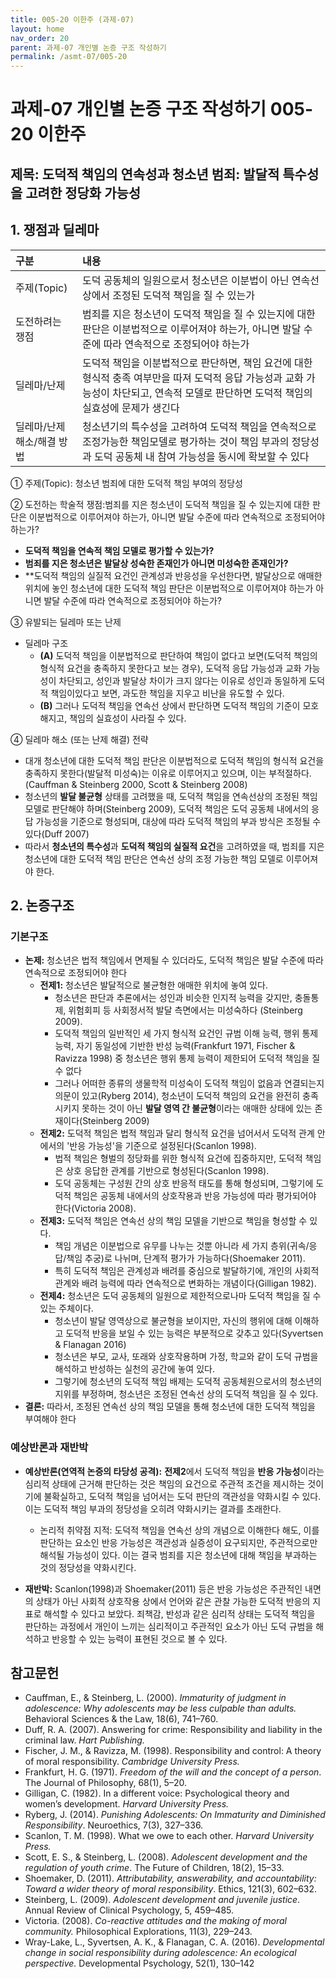 ```yaml
---
title: 005-20 이한주 (과제-07)
layout: home
nav_order: 20
parent: 과제-07 개인별 논증 구조 작성하기
permalink: /asmt-07/005-20
---
```


# 과제-07 개인별 논증 구조 작성하기 005-20 이한주

## 제목: 도덕적 책임의 연속성과 청소년 범죄: 발달적 특수성을 고려한 정당화 가능성 

## 1. 쟁점과 딜레마

| 구분 | 내용 |
|:---|:---|
| 주제(Topic) | 도덕 공동체의 일원으로서 청소년은 이분법이 아닌 연속선상에서 조정된 도덕적 책임을 질 수 있는가 |
| 도전하려는 쟁점 | 범죄를 지은 청소년이 도덕적 책임을 질 수 있는지에 대한 판단은 이분법적으로 이루어져야 하는가, 아니면 발달 수준에 따라 연속적으로 조정되어야 하는가 |
| 딜레마/난제 | 도덕적 책임을 이분법적으로 판단하면, 책임 요건에 대한 형식적 충족 여부만을 따져 도덕적 응답 가능성과 교화 가능성이 차단되고, 연속적 모델로 판단하면 도덕적 책임의 실효성에 문제가 생긴다 |
| 딜레마/난제 해소/해결 방법 | 청소년기의 특수성을 고려하여 도덕적 책임을 연속적으로 조정가능한 책임모델로 평가하는 것이 책임 부과의 정당성과 도덕 공동체 내 참여 가능성을 동시에 확보할 수 있다 |

① 주제(Topic): 청소년 범죄에 대한 도덕적 책임 부여의 정당성

② 도전하는 학술적 쟁점:범죄를 지은 청소년이 도덕적 책임을 질 수 있는지에 대한 판단은 이분법적으로 이루어져야 하는가, 아니면 발달 수준에 따라 연속적으로 조정되어야 하는가? 

- **도덕적 책임을 연속적 책임 모델로 평가할 수 있는가?**  
- **범죄를 지은 청소년은 발달상 성숙한 존재인가 아니면 미성숙한 존재인가?**  
- **도덕적 책임의 실질적 요건인 관계성과 반응성을 우선한다면, 발달상으로 애매한 위치에 놓인 청소년에 대한 도덕적 책임 판단은 이분법적으로 이루어져야 하는가 아니면 발달 수준에 따라 연속적으로 조정되어야 하는가?

③ 유발되는 딜레마 또는 난제

- 딜레마 구조
  - **(A)** 도덕적 책임을 이분법적으로 판단하여 책임이 없다고 보면(도덕적 책임의 형식적 요건을 충족하지 못한다고 보는 경우), 도덕적 응답 가능성과 교화 가능성이 차단되고, 성인과 발달상 차이가 크지 않다는 이유로 성인과 동일하게 도덕적 책임이있다고 보면, 과도한 책임을 지우고 비난을 유도할 수 있다. 
  - **(B)** 그러나 도덕적 책임을 연속선 상에서 판단하면 도덕적 책임의 기준이 모호해지고, 책임의 실효성이 사라질 수 있다. 

④ 딜레마 해소 (또는 난제 해결) 전략

- 대개 청소년에 대한 도덕적 책임 판단은 이분법적으로 도덕적 책임의 형식적 요건을 충족하지 못한다(발달적 미성숙)는 이유로 이루어지고 있으며, 이는 부적절하다. (Cauffman & Steinberg 2000, Scott & Steinberg 2008)
- 청소년의 **발달 불균형** 상태를 고려했을 때, 도덕적 책임을 연속선상의 조정된 책임 모델로 판단해야 하며(Steinberg 2009), 도덕적 책임은 도덕 공동체 내에서의 응답 가능성을 기준으로 형성되며, 대상에 따라 도덕적 책임의 부과 방식은 조정될 수 있다(Duff 2007)
- 따라서 **청소년의 특수성**과 **도덕적 책임의 실질적 요건**을 고려하였을 때, 범죄를 지은 청소년에 대한 도덕적 책임 판단은 연속선 상의 조정 가능한 책임 모델로 이루어져야 한다.

## 2. 논증구조

### 기본구조

- **논제:** 청소년은 법적 책임에서 면제될 수 있더라도, 도덕적 책임은 발달 수준에 따라 연속적으로 조정되어야 한다
  - **전제1:** 청소년은 발달적으로 불균형한 애매한 위치에 놓여 있다.
    - 청소년은 판단과 추론에서는 성인과 비슷한 인지적 능력을 갖지만, 충돌통제, 위험회피 등 사회정서적 발달 측면에서는 미성숙하다 (Steinberg 2009).
    - 도덕적 책임의 일반적인 세 가지 형식적 요건인 규범 이해 능력, 행위 통제 능력, 자기 동일성에 기반한 반성 능력(Frankfurt 1971, Fischer & Ravizza 1998) 중 청소년은 행위 통제 능력이 제한되어 도덕적 책임을 질 수 없다
    - 그러나 어떠한 종류의 생물학적 미성숙이 도덕적 책임이 없음과 연결되는지 의문이 있고(Ryberg 2014), 청소년이 도덕적 책임의 요건을 완전히 충족시키지 못하는 것이 아닌 **발달 영역 간 불균형**이라는 애매한 상태에 있는 존재이다(Steinberg 2009)
  - **전제2:** 도덕적 책임은 법적 책임과 달리 형식적 요건을 넘어서서 도덕적 관계 안에서의 '반응 가능성'을 기준으로 설정된다(Scanlon 1998).
    - 법적 책임은 형벌의 정당화를 위한 형식적 요건에 집중하지만, 도덕적 책임은 상호 응답한 관계를 기반으로 형성된다(Scanlon 1998).
    - 도덕 공동체는 구성원 간의 상호 반응적 태도를 통해 형성되며, 그렇기에 도덕적 책임은 공동체 내에서의 상호작용과 반응 가능성에 따라 평가되어야 한다(Victoria 2008).
  - **전제3:** 도덕적 책임은 연속선 상의 책임 모델을 기반으로 책임을 형성할 수 있다. 
      - 책임 개념은 이분법으로 유무를 나누는 것뿐 아니라 세 가지 층위(귀속/응답/책임 추궁)로 나뉘며, 단계적 평가가 가능하다(Shoemaker 2011).
      - 특히 도덕적 책임은 관계성과 배려를 중심으로 발달하기에, 개인의 사회적 관계와 배려 능력에 따라 연속적으로 변화하는 개념이다(Gilligan 1982).
  - **전제4:** 청소년은 도덕 공동체의 일원으로 제한적으로나마 도덕적 책임을 질 수 있는 주체이다.
      - 청소년이 발달 영역상으로 불균형을 보이지만, 자신의 행위에 대해 이해하고 도덕적 반응을 보일 수 있는 능력은 부분적으로 갖추고 있다(Syvertsen & Flanagan 2016)
      - 청소년은 부모, 교사, 또래와 상호작용하며 가정, 학교와 같이 도덕 규범을 해석하고 반성하는 실천의 공간에 놓여 있다.
      - 그렇기에 청소년의 도덕적 책임 배제는 도덕적 공동체원으로서의 청소년의 지위를 부정하며, 청소년은 조정된 연속선 상의 도덕적 책임을 질 수 있다. 
- **결론:** 따라서, 조정된 연속선 상의 책임 모델을 통해 청소년에 대한 도덕적 책임을 부여해야 한다

### 예상반론과 재반박

- **예상반론(연역적 논증의 타당성 공격):** **전제2**에서 도덕적 책임을 **반응 가능성**이라는 심리적 상태에 근거해 판단하는 것은 책임의 요건으로 주관적 조건을 제시하는 것이기에 불확실하고, 도덕적 책임을 넘어서는 도덕 판단의 객관성을 약화시킬 수 있다. 이는 도덕적 책임 부과의 정당성을 오히려 약화시키는 결과를 초래한다.
  - 논리적 취약점 지적: 도덕적 책임을 연속선 상의 개념으로 이해한다 해도, 이를 판단하는 요소인 반응 가능성은 객관성과 실증성이 요구되지만, 주관적으로만 해석될 가능성이 있다. 이는 결국 범죄를 지은 청소년에 대해 책임을 부과하는 것의 정당성을 약화시킨다.

- **재반박:** Scanlon(1998)과 Shoemaker(2011) 등은 반응 가능성은 주관적인 내면의 상태가 아닌 사회적 상호작용 상에서 언어와 같은 관찰 가능한 도덕적 반응의 지표로 해석할 수 있다고 보았다. 죄책감, 반성과 같은 심리적 상태는 도덕적 책임을 판단하는 과정에서 개인이 느끼는 심리적이고 주관적인 요소가 아닌 도덕 규범을 해석하고 반응할 수 있는 능력이 표현된 것으로 볼 수 있다. 

## 참고문헌

- Cauffman, E., & Steinberg, L. (2000). *Immaturity of judgment in adolescence: Why adolescents may be less culpable than adults.* Behavioral Sciences & the Law, 18(6), 741–760.
- Duff, R. A. (2007). Answering for crime: Responsibility and liability in the criminal law. *Hart Publishing.*
- Fischer, J. M., & Ravizza, M. (1998). Responsibility and control: A theory of moral responsibility. *Cambridge University Press.*
- Frankfurt, H. G. (1971). *Freedom of the will and the concept of a person*. The Journal of Philosophy, 68(1), 5–20.
- Gilligan, C. (1982). In a different voice: Psychological theory and women’s development. *Harvard University Press.*
- Ryberg, J. (2014). *Punishing Adolescents: On Immaturity and Diminished Responsibility*. Neuroethics, 7(3), 327–336.
- Scanlon, T. M. (1998). What we owe to each other. *Harvard University Press.*
- Scott, E. S., & Steinberg, L. (2008). *Adolescent development and the regulation of youth crime*. The Future of Children, 18(2), 15–33. 
- Shoemaker, D. (2011). *Attributability, answerability, and accountability: Toward a wider theory of moral responsibility*. Ethics, 121(3), 602–632. 
- Steinberg, L. (2009). *Adolescent development and juvenile justice*. Annual Review of Clinical Psychology, 5, 459–485. 
- Victoria. (2008). *Co-reactive attitudes and the making of moral community.* Philosophical Explorations, 11(3), 229–243.
- Wray-Lake, L., Syvertsen, A. K., & Flanagan, C. A. (2016). *Developmental change in social responsibility during adolescence: An ecological perspective.* Developmental Psychology, 52(1), 130–142